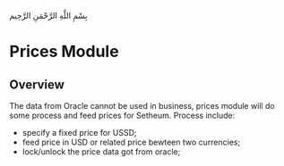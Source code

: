 بِسْمِ اللَّهِ الرَّحْمَنِ الرَّحِيم

# Prices Module

## Overview

The data from Oracle cannot be used in business, prices module will do some process and feed prices for Setheum. Process include:
   - specify a fixed price for USSD;
   - feed price in USD or related price bewteen two currencies;
   - lock/unlock the price data got from oracle;
